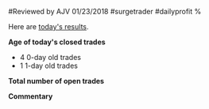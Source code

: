 #Reviewed by AJV 01/23/2018
#surgetrader #dailyprofit %

Here are [today's results]().


**Age of today's closed trades**

* 4 0-day old trades
* 1 1-day old trades


**Total number of open trades**



**Commentary**
